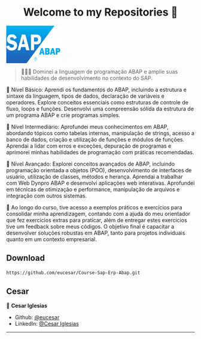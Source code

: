 <h1 align="center">Welcome to my Repositories 🤝</h1>
<p>
  <img align="center" alt="Cesar-ReactNative" height="100" width="150" src="SAP-ABAP.jpg">
</p>

> 🌱👨‍💻 Dominei a linguagem de programação ABAP e amplie suas habilidades de desenvolvimento no contexto do SAP.

🔹 Nível Básico:
Aprendi os fundamentos do ABAP, incluindo a estrutura e sintaxe da linguagem, tipos de dados, declaração de variáveis e operadores. Explore conceitos essenciais como estruturas de controle de fluxo, loops e funções. Desenvolvi uma compreensão sólida da estrutura de um programa ABAP e crie programas simples.

🔹 Nível Intermediário:
Aprofundei meus conhecimentos em ABAP, abordando tópicos como tabelas internas, manipulação de strings, acesso a banco de dados, criação e utilização de funções e módulos de funções. Aprendai a lidar com erros e exceções, depuração de programas e aprimorei minhas habilidades de programação com práticas recomendadas.

🔹 Nível Avançado:
Explorei conceitos avançados de ABAP, incluindo programação orientada a objetos (POO), desenvolvimento de interfaces de usuário, utilização de classes, métodos e herança. Aprendai a trabalhar com Web Dynpro ABAP e desenvolvi aplicações web interativas. Aprofundei em técnicas de otimização e performance, manipulação de arquivos e integração com outros sistemas.

🔸 Ao longo do curso, tive acesso a exemplos práticos e exercícios para consolidar minha aprendizagem, contando com a ajuda do meu orientador que fez exercicios extras para praticar, além de entregar estes exercicios tive um feedback sobre meus códigos. O objetivo final é capacitar a desenvolver soluções robustas em ABAP, tanto para projetos individuais quanto em um contexto empresarial.

## Download

```sh
https://github.com/eucesar/Course-Sap-Erp-Abap.git
```

## Cesar

👤 **Cesar Iglesias**

* Github: [@eucesar](https://github.com/eucesar)
* LinkedIn: [@Cesar Iglesias](https://www.linkedin.com/in/cesar-iglesias-tecnologia/)

***
